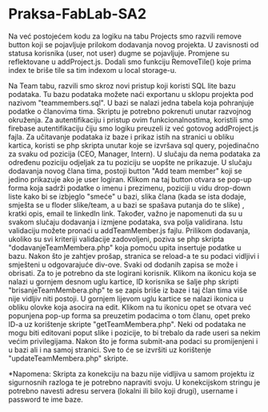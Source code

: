 # Praksa-FabLab-SA2

Na već postojećem kodu za logiku na tabu Projects smo razvili remove button koji se pojavljuje prilokom dodavanja novog projekta. U zavisnosti od statusa korisnika (user, not user) dugme se pojavljuje. Promjene su reflektovane u addProject.js. Dodali smo funkciju RemoveTile() koje prima index te briše tile sa tim indexom u local storage-u.

Na Team tabu, razvili smo skroz novi pristup koji koristi SQL lite bazu podataka. Tu bazu podataka možete naći exportanu u sklopu projekta pod nazivom "teammembers.sql". U bazi se nalazi jedna tabela koja pohranjuje podatke o članovima tima. Skriptu je potrebno pokrenuti unutar razvojnog okruženja. Za autentifikaciju i pristup ovim funkcionalnostima, koristili smo firebase autentifikaciju čiju smo logiku preuzeli iz već gotovog addProject.js fajla. Za učitavanje podataka iz baze i prikaz istih na stranici u obliku kartica, koristi se php skripta unutar koje se izvršava sql query, pojedinačno za svaku od pozicija (CEO, Manager, Intern). U slučaju da nema podataka za određenu poziciju odjeljak za tu poziciju se uopšte ne prikazuje.
U slučaju dodavanja novog člana tima, postoji button "Add team member" koji se jedino prikazuje ako je user logiran. Klikom na taj button otvara se pop-up forma koja sadrži podatke o imenu i prezimenu, poziciji u vidu drop-down liste kako bi se izbjeglo "smeće" u bazi, slika člana (kada se ista dodaje, smješta se u floder slike/team, a u bazi se spašava putanja do te slike) , kratki opis, email te linkedIn link. Također, važno je napomenuti da su u svakom slučaju dodavanja i izmjene podataka, sva polja validirana. Istu validaciju možete pronaći u addTeamMember.js fajlu. Prilikom dodavanja, ukoliko su svi kriteriji validacije zadovoljeni, poziva se php skripta "dodavanjeTeamMembera.php" koja pomoću upita insertuje podatke u bazu. Nakon što je zahtjev prošap, stranica se reload-a te su podaci vidljivi i smješteni u odgovarajuće div-ove.
Svaki od dodanih zapisa se može i obrisati. Za to je potrebno da ste logirani korisnik. Klikom na ikonicu koja se nalazi u gornjem desnom uglu kartice, ID korisnika se šalje php skripti "brisanjeTeamMembera.php" te se zapis briše iz baze i taj član tima više nije vidljiv niti postoji.
U gornjem lijevom uglu kartice se nalazi ikonica u obliku olovke koja asocira na edit. Klikom na tu ikonicu opet se otvara već popunjena pop-up forma sa preuzetim podacima o tom članu, opet preko ID-a uz korištenje skripte "getTeamMembera.php". Neki od podataka ne mogu biti editovani poput slike i pozicije, to bi trebalo da rade useri sa nekim većim privilegijama. Nakon što je forma submit-ana podaci su promijenjeni i u bazi ali i na samoj stranici. Sve to će se izvršiti uz korištenje "updateTeamMembera.php" skripte. 

*Napomena:
Skripta za konekciju na bazu nije vidljiva u samom projektu iz sigurnosnih razloga te je potrebno napraviti svoju. U konekcijskom stringu je potrebno navesti adresu servera (lokalni ili bilo koji drugi), username i password te ime baze. 

<?php
$username= "your_username";
$password="your_password";
$_SERVER="server_ip/localhost";
$dbName="dbName";


$conn=mysqli_connect($_SERVER, $username, $password, $dbName);
?>